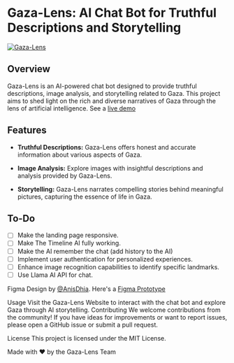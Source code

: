 # Gaza-Lens: AI Chat Bot for Truthful Descriptions and Storytelling

[![Gaza-Lens](https://i.imgur.com/Duom6xJ.png)](https://devfest-batna-2023.netlify.app/chat)

## Overview

Gaza-Lens is an AI-powered chat bot designed to provide truthful descriptions, image analysis, and storytelling related to Gaza. This project aims to shed light on the rich and diverse narratives of Gaza through the lens of artificial intelligence. See a [live demo](https://devfest-batna-2023.netlify.app)

## Features

- **Truthful Descriptions:** Gaza-Lens offers honest and accurate information about various aspects of Gaza.
  
- **Image Analysis:** Explore images with insightful descriptions and analysis provided by Gaza-Lens.

- **Storytelling:** Gaza-Lens narrates compelling stories behind meaningful pictures, capturing the essence of life in Gaza.

## To-Do

- [ ] Make the landing page responsive.
- [ ] Make The Timeline AI fully working.
- [ ] Make the AI remember the chat (add history to the AI)
- [ ] Implement user authentication for personalized experiences.
- [ ] Enhance image recognition capabilities to identify specific landmarks.
- [ ] Use Llama AI API for chat.

Figma Design by [@AnisDhia](https://github.com/AnisDhia/). Here's a [Figma Prototype](https://www.figma.com/file/27o2tBIlcyECHbDNFcJ7Al/Untitled?type=design&node-id=0-1&mode=design&t=rswujOad3oiJjxIk-0)

Usage
Visit the Gaza-Lens Website to interact with the chat bot and explore Gaza through AI storytelling.
Contributing
We welcome contributions from the community! If you have ideas for improvements or want to report issues, please open a GitHub issue or submit a pull request.

License
This project is licensed under the MIT License.

Made with ❤️ by the Gaza-Lens Team


